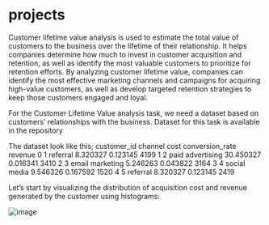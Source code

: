 # projects


Customer lifetime value analysis is used to estimate the total value of customers to the business over the lifetime of their relationship. It helps companies determine how much to invest in customer acquisition and retention, as well as identify the most valuable customers to prioritize for retention efforts.
By analyzing customer lifetime value, companies can identify the most effective marketing channels and campaigns for acquiring high-value customers, as well as develop targeted retention strategies to keep those customers engaged and loyal.

For the Customer Lifetime Value analysis task, we need a dataset based on customers’ relationships with the business. Dataset for this task is available in the repository

The dataset look like this;
   customer_id           channel       cost  conversion_rate  revenue
0            1          referral   8.320327         0.123145     4199
1            2  paid advertising  30.450327         0.016341     3410
2            3   email marketing   5.246263         0.043822     3164
3            4      social media   9.546326         0.167592     1520
4            5          referral   8.320327         0.123145     2419

Let’s start by visualizing the distribution of acquisition cost and revenue generated by the customer using histograms:

![image](https://github.com/tvamshi8/projects/assets/153074595/3e112921-6241-449e-bdda-793af9c910cf)


